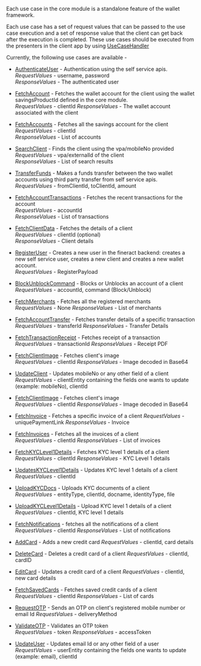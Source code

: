 Each use case in the core module is a standalone feature of the wallet framework.

Each use case has a set of request values that can be passed to the use case execution and a set of 
response value that the client can get back after the execution is completed. These use cases should 
be executed from the presenters in the client app by using 
[UseCaseHandler](https://github.com/openMF/mobile-wallet/blob/master/core/src/main/java/org/mifos/mobilewallet/core/base/UseCaseHandler.java)

Currently, the following use cases are available - 

* [AuthenticateUser](https://github.com/openMF/mobile-wallet/blob/master/core/src/main/java/org/mifos/mobilewallet/core/domain/usecase/user/AuthenticateUser.java) - Authentication using the self service apis.     
_RequestValues_ - username, password  
_ResponseValues_ - The authenticated user  

* [FetchAccount](https://github.com/openMF/mobile-wallet/blob/master/core/src/main/java/org/mifos/mobilewallet/core/domain/usecase/account/FetchAccount.java) - Fetches the wallet account for the client using the wallet savingsProductId defined in the core module.   
_RequestValues_ - clientId
_ResponseValues_ - The wallet account associated with the client  

* [FetchAccounts](https://github.com/openMF/mobile-wallet/blob/master/core/src/main/java/org/mifos/mobilewallet/core/domain/usecase/account/FetchAccounts.java) - Fetches all the savings account for the client   
_RequestValues_ - clientId   
_ResponseValues_ - List of accounts  

* [SearchClient](https://github.com/openMF/mobile-wallet/blob/master/core/src/main/java/org/mifos/mobilewallet/core/domain/usecase/client/SearchClient.java) - Finds the client using the vpa/mobileNo provided   
_RequestValues_ - vpa/externalId of the client   
_ResponseValues_ - List of search results

* [TransferFunds](https://github.com/openMF/mobile-wallet/blob/master/core/src/main/java/org/mifos/mobilewallet/core/domain/usecase/account/TransferFunds.java) - Makes a funds transfer between the two wallet accounts using third party transfer from self service apis.    
_RequestValues_ - fromClientId, toClientId, amount

* [FetchAccountTransactions](https://github.com/openMF/mobile-wallet/blob/master/core/src/main/java/org/mifos/mobilewallet/core/domain/usecase/account/FetchAccountTransactions.java) - Fetches the recent transactions for the account  
_RequestValues_ - accountId  
_ResponseValues_ - List of transactions

* [FetchClientData](https://github.com/openMF/mobile-wallet/blob/master/core/src/main/java/org/mifos/mobilewallet/core/domain/usecase/client/FetchClientData.java) - Fetches the details of a client  
_RequestValues_ - clientId (optional)   
_ResponseValues_ - Client details

* [RegisterUser](https://github.com/openMF/mobile-wallet/blob/master/core/src/main/java/org/mifos/mobilewallet/core/domain/usecase/user/RegisterUser.java) - Creates a new user in the fineract backend: creates a new self service user, creates a new client and creates a new wallet account.  
_RequestValues_ - RegisterPayload 

* [BlockUnblockCommand](https://github.com/openMF/mobile-wallet/blob/master/core/src/main/java/org/mifos/mobilewallet/core/domain/usecase/account/BlockUnblockCommand.java) - Blocks or Unblocks an account of a client  
_RequestValues_ - accountId, command (Block/Unblock)

* [FetchMerchants](https://github.com/openMF/mobile-wallet/blob/master/core/src/main/java/org/mifos/mobilewallet/core/domain/usecase/account/FetchMerchants.java) - Fetches all the registered merchants  
_RequestValues_ - None
_ResponseValues_ - List of merchants

* [FetchAccountTransfer](https://github.com/openMF/mobile-wallet/blob/master/core/src/main/java/org/mifos/mobilewallet/core/domain/usecase/account/FetchAccountTransfer.java) - Fetches transfer details of a specific transaction  
_RequestValues_ - transferId
_ResponseValues_ - Transfer Details

* [FetchTransactionReceipt](https://github.com/openMF/mobile-wallet/blob/master/core/src/main/java/org/mifos/mobilewallet/core/domain/usecase/account/FetchTransactionReceipt.java) - Fetches receipt of a transaction   
_RequestValues_ - transactionId
_ResponseValues_ - Receipt PDF

* [FetchClientImage](https://github.com/openMF/mobile-wallet/blob/master/core/src/main/java/org/mifos/mobilewallet/core/domain/usecase/client/FetchClientImage.java) - Fetches client's image   
_RequestValues_ - clientId
_ResponseValues_ - Image decoded in Base64

* [UpdateClient](https://github.com/openMF/mobile-wallet/blob/master/core/src/main/java/org/mifos/mobilewallet/core/domain/usecase/client/UpdateClient.java) - Updates mobileNo or any other field of a client
_RequestValues_ - clientEntity containing the fields one wants to update (example: mobileNo), clientId

* [FetchClientImage](https://github.com/openMF/mobile-wallet/blob/master/core/src/main/java/org/mifos/mobilewallet/core/domain/usecase/client/FetchClientImage.java) - Fetches client's image  
_RequestValues_ - clientId
_ResponseValues_ - Image decoded in Base64

* [FetchInvoice](https://github.com/openMF/mobile-wallet/blob/master/core/src/main/java/org/mifos/mobilewallet/core/domain/usecase/invoice/FetchInvoice.java) - Fetches a specific invoice of a client
_RequestValues_ - uniquePaymentLink
_ResponseValues_ - Invoice

* [FetchInvoices](https://github.com/openMF/mobile-wallet/blob/master/core/src/main/java/org/mifos/mobilewallet/core/domain/usecase/invoice/FetchInvoices.java) - Fetches all the invoices of a client  
_RequestValues_ - clientId
_ResponseValues_ - List of invoices

* [FetchKYCLevel1Details](https://github.com/openMF/mobile-wallet/blob/master/core/src/main/java/org/mifos/mobilewallet/core/domain/usecase/kyc/FetchKYCLevel1Details.java) - Fetches KYC level 1 details of a client
_RequestValues_ - clientId
_ResponseValues_ - KYC Level 1 details

* [UpdatesKYCLevel1Details](https://github.com/openMF/mobile-wallet/blob/master/core/src/main/java/org/mifos/mobilewallet/core/domain/usecase/kyc/UpdatesKYCLevel1Details.java) - Updates KYC level 1 details of a client  
_RequestValues_ - clientId

* [UploadKYCDocs](https://github.com/openMF/mobile-wallet/blob/master/core/src/main/java/org/mifos/mobilewallet/core/domain/usecase/kyc/UploadKYCDocs.java) - Uploads KYC documents of a client  
_RequestValues_ - entityType, clientId, docname, identityType, file

* [UploadKYCLevel1Details](https://github.com/openMF/mobile-wallet/blob/master/core/src/main/java/org/mifos/mobilewallet/core/domain/usecase/kyc/UploadKYCLevel1Details.java) - Upload KYC level 1 details of a client
_RequestValues_ - clientId, KYC level 1 details

* [FetchNotifications](https://github.com/openMF/mobile-wallet/blob/master/core/src/main/java/org/mifos/mobilewallet/core/domain/usecase/notification/FetchNotifications.java) - fetches all the notifications of a client
_RequestValues_ - clientId
_ResponseValues_ - List of notifications

* [AddCard](https://github.com/openMF/mobile-wallet/blob/master/core/src/main/java/org/mifos/mobilewallet/core/domain/usecase/savedcards/AddCard.java) - Adds a new credit card
_RequestValues_ - clientId, card details

* [DeleteCard](https://github.com/openMF/mobile-wallet/blob/master/core/src/main/java/org/mifos/mobilewallet/core/domain/usecase/savedcards/DeleteCard.java) - Deletes a credit card of a client
_RequestValues_ - clientId, cardID

* [EditCard](https://github.com/openMF/mobile-wallet/blob/master/core/src/main/java/org/mifos/mobilewallet/core/domain/usecase/savedcards/EditCard.java) - Updates a credit card of a client
_RequestValues_ - clientId, new card details

* [FetchSavedCards](https://github.com/openMF/mobile-wallet/blob/master/core/src/main/java/org/mifos/mobilewallet/core/domain/usecase/savedcards/FetchSavedCards.java) - Fetches saved credit cards of a client
_RequestValues_ - clientId
_ResponseValues_ - List of cards

* [RequestOTP](https://github.com/openMF/mobile-wallet/blob/master/core/src/main/java/org/mifos/mobilewallet/core/domain/usecase/twofactor/RequestOTP.java) - Sends an OTP on client's registered mobile number or email Id
_RequestValues_ - deliveryMethod

* [ValidateOTP](https://github.com/openMF/mobile-wallet/blob/master/core/src/main/java/org/mifos/mobilewallet/core/domain/usecase/twofactor/ValidateOTP.java) - Validates an OTP token  
_RequestValues_ - token
_ResponseValues_ - accessToken

* [UpdateUser](https://github.com/openMF/mobile-wallet/blob/master/core/src/main/java/org/mifos/mobilewallet/core/domain/usecase/user/UpdateUser.java) - Updates email Id or any other field of a user  
_RequestValues_ - userEntity containing the fields one wants to update (example: email), clientId
